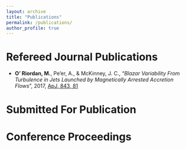 ```yaml
---
layout: archive
title: "Publications"
permalink: /publications/
author_profile: true
---
```


Refereed Journal Publications
=============================

- **O’ Riordan, M.**, Pe’er, A., & McKinney, J. C., “*Blazar Variability From Turbulence in Jets
Launched by Magnetically Arrested Accretion Flows*”, 2017, [ApJ, 843, 81](http://adsabs.harvard.edu/cgi-bin/bib_query?arXiv:1704.05882)

Submitted For Publication
=========================

Conference Proceedings
======================

<!---
{% if author.googlescholar %}
  You can also find my articles on <u><a href="{{author.googlescholar}}">my Google Scholar profile</a>.</u>
{% endif %}

{% include base_path %}

{% for post in site.publications reversed %}
  {% include archive-single.html %}
{% endfor %}
--->
